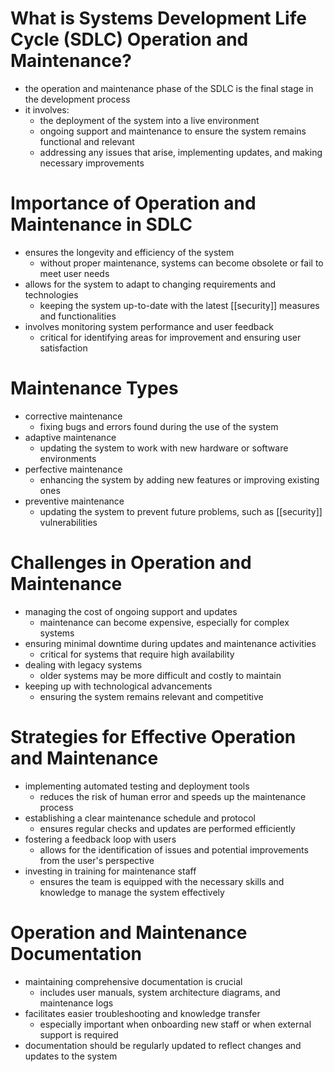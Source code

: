# What is Systems Development Life Cycle (SDLC) Operation and Maintenance?
- the operation and maintenance phase of the SDLC is the final stage in the development process
- it involves:
	- the deployment of the system into a live environment
	- ongoing support and maintenance to ensure the system remains functional and relevant
	- addressing any issues that arise, implementing updates, and making necessary improvements
# Importance of Operation and Maintenance in SDLC
- ensures the longevity and efficiency of the system
	- without proper maintenance, systems can become obsolete or fail to meet user needs
- allows for the system to adapt to changing requirements and technologies
	- keeping the system up-to-date with the latest [[security]] measures and functionalities
- involves monitoring system performance and user feedback
	- critical for identifying areas for improvement and ensuring user satisfaction
# Maintenance Types
- corrective maintenance
	- fixing bugs and errors found during the use of the system
- adaptive maintenance
	- updating the system to work with new hardware or software environments
- perfective maintenance
	- enhancing the system by adding new features or improving existing ones
- preventive maintenance
	- updating the system to prevent future problems, such as [[security]] vulnerabilities
# Challenges in Operation and Maintenance
- managing the cost of ongoing support and updates
	- maintenance can become expensive, especially for complex systems
- ensuring minimal downtime during updates and maintenance activities
	- critical for systems that require high availability
- dealing with legacy systems
	- older systems may be more difficult and costly to maintain
- keeping up with technological advancements
	- ensuring the system remains relevant and competitive
# Strategies for Effective Operation and Maintenance
- implementing automated testing and deployment tools
	- reduces the risk of human error and speeds up the maintenance process
- establishing a clear maintenance schedule and protocol
	- ensures regular checks and updates are performed efficiently
- fostering a feedback loop with users
	- allows for the identification of issues and potential improvements from the user's perspective
- investing in training for maintenance staff
	- ensures the team is equipped with the necessary skills and knowledge to manage the system effectively
# Operation and Maintenance Documentation
- maintaining comprehensive documentation is crucial
	- includes user manuals, system architecture diagrams, and maintenance logs
- facilitates easier troubleshooting and knowledge transfer
	- especially important when onboarding new staff or when external support is required
- documentation should be regularly updated to reflect changes and updates to the system